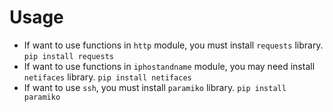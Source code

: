 # Usage

- If want to use functions in `http` module, you must install `requests` library.
`pip install requests`
- If want to use functions in `iphostandname` module, you may need install `netifaces` library.
`pip install netifaces`
- If want to use `ssh`, you must install `paramiko` library.
`pip install paramiko`